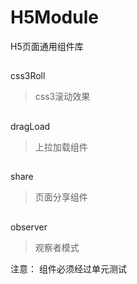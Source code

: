 # H5Module
H5页面通用组件库
##
css3Roll
> css3滚动效果
##
dragLoad
> 上拉加载组件
##
share
> 页面分享组件
##
observer
> 观察者模式

注意：
组件必须经过单元测试
